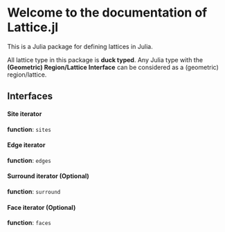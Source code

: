 # Welcome to the documentation of Lattice.jl

This is a Julia package for defining lattices in Julia.

All lattice type in this package is **duck typed**. Any Julia type
with the **(Geometric) Region/Lattice Interface** can be considered as a (geometric)
region/lattice.

## Interfaces

#### Site iterator

**function**: `sites`

#### Edge iterator

**function**: `edges`

#### Surround iterator (Optional)

**function**: `surround`

#### Face iterator (Optional)

**function**: `faces`
